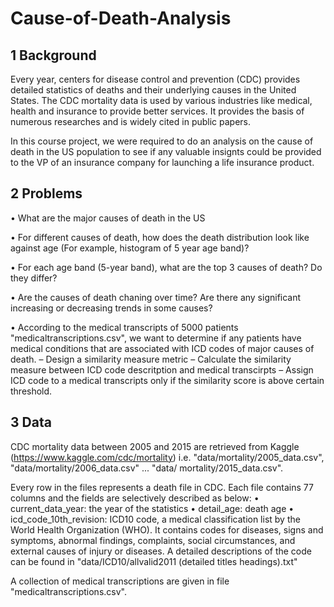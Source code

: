 # Cause-of-Death-Analysis


## 1 Background
Every year, centers for disease control and prevention (CDC) provides detailed statistics of deaths and their underlying causes in the United States. The CDC mortality data is used by various industries like medical, health and insurance to provide better services. It provides the basis of numerous researches and is widely cited in public papers.

In this course project, we were required to do an analysis on the cause of death in the US population to see if any valuable insignts could be provided to the VP of an insurance company for launching a life insurance product.


## 2 Problems
• What are the major causes of death in the US

• For different causes of death, how does the death distribution look like against age (For example, histogram of 5 year age band)?

• For each age band (5-year band), what are the top 3 causes of death? Do they differ?

• Are the causes of death chaning over time? Are there any significant increasing or decreasing trends in some causes?

• According to the medical transcripts of 5000 patients "medicaltranscriptions.csv", we want to determine if any patients have medical conditions that are associated with ICD codes of major causes of death.
    – Design a similarity measure metric
    – Calculate the similarity measure between ICD code descritption and medical transcirpts
    – Assign ICD code to a medical transcripts only if the similarity score is above certain threshold.
    
    
## 3 Data
CDC mortality data between 2005 and 2015 are retrieved from Kaggle (https://www.kaggle.com/cdc/mortality) i.e.
"data/mortality/2005_data.csv", "data/mortality/2006_data.csv" ... "data/ mortality/2015_data.csv". 

Every row in the files represents a death file in CDC. Each file contains 77 columns and the fields are selectively described as below:
    • current_data_year: the year of the statistics
    • detail_age: death age
    • icd_code_10th_revision: ICD10 code, a medical classification list by the World Health Organization (WHO). It contains codes for diseases, signs and symptoms, abnormal findings, complaints, social circumstances, and external causes of injury or diseases. A detailed descriptions of the code can be found in "data/ICD10/allvalid2011 (detailed titles headings).txt"
    
A collection of medical transcriptions are given in file "medicaltranscriptions.csv".
